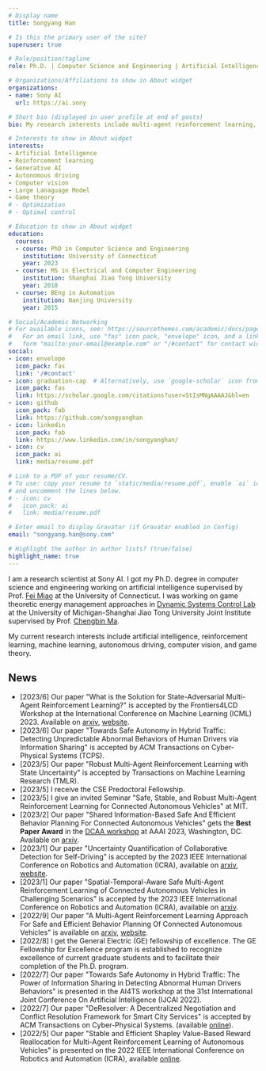 ```yaml
---
# Display name
title: Songyang Han

# Is this the primary user of the site?
superuser: true

# Role/position/tagline
role: Ph.D. | Computer Science and Engineering | Artificial Intelligence

# Organizations/Affiliations to show in About widget
organizations:
- name: Sony AI
  url: https://ai.sony

# Short bio (displayed in user profile at end of posts)
bio: My research interests include multi-agent reinforcement learning, connected autonomous vehicles.

# Interests to show in About widget
interests:
- Artificial Intelligence
- Reinforcement learning
- Generative AI
- Autonomous driving
- Computer vision
- Large Lanaguage Model
- Game theory
# - Optimization
# - Optimal control

# Education to show in About widget
education:
  courses:
  - course: PhD in Computer Science and Engineering
    institution: University of Connecticut
    year: 2023
  - course: MS in Electrical and Computer Engineering
    institution: Shanghai Jiao Tong University
    year: 2018
  - course: BEng in Automation
    institution: Nanjing University
    year: 2015

# Social/Academic Networking
# For available icons, see: https://sourcethemes.com/academic/docs/page-builder/#icons
#   For an email link, use "fas" icon pack, "envelope" icon, and a link in the
#   form "mailto:your-email@example.com" or "/#contact" for contact widget.
social:
- icon: envelope
  icon_pack: fas
  link: '/#contact'
- icon: graduation-cap  # Alternatively, use `google-scholar` icon from `ai` icon pack
  icon_pack: fas
  link: https://scholar.google.com/citations?user=StIsMNgAAAAJ&hl=en
- icon: github
  icon_pack: fab
  link: https://github.com/songyanghan
- icon: linkedin
  icon_pack: fab
  link: https://www.linkedin.com/in/songyanghan/
- icon: cv
  icon_pack: ai
  link: media/resume.pdf

# Link to a PDF of your resume/CV.
# To use: copy your resume to `static/media/resume.pdf`, enable `ai` icons in `params.toml`, 
# and uncomment the lines below.
# - icon: cv
#   icon_pack: ai
#   link: media/resume.pdf

# Enter email to display Gravatar (if Gravatar enabled in Config)
email: "songyang.han@sony.com"

# Highlight the author in author lists? (true/false)
highlight_name: true
---
```


I am a research scientist at Sony AI. I got my Ph.D. degree in computer science and engineering working on artificial intelligence supervised by Prof. [Fei Miao](http://feimiao.org) at the University of Connecticut. I was working on game theoretic energy management approaches in [Dynamic Systems Control Lab](https://sites.ji.sjtu.edu.cn/dsc/) at the University of Michigan-Shanghai Jiao Tong University Joint Institute supervised by Prof. [Chengbin Ma](https://sites.ji.sjtu.edu.cn/dsc/professor/). 

My current research interests include artificial intelligence, reinforcement learning, machine learning, autonomous driving, computer vision, and game theory.

## News
* [2023/6] Our paper "What is the Solution for State-Adversarial Multi-Agent Reinforcement Learning?" is accepted by the Frontiers4LCD Workshop at the International Conference on Machine Learning (ICML) 2023. Available on [arxiv](https://arxiv.org/abs/2212.02705), [website](https://songyanghan.github.io/what_is_solution/).
* [2023/6] Our paper "Towards Safe Autonomy in Hybrid Traffic: Detecting Unpredictable Abnormal Behaviors of Human Drivers via Information Sharing" is accepted by ACM Transactions on Cyber-Physical Systems (TCPS).
* [2023/5] Our paper "Robust Multi-Agent Reinforcement Learning with State Uncertainty" is accepted by Transactions on Machine Learning Research (TMLR).
* [2023/5] I receive the CSE Predoctoral Fellowship.
* [2023/5] I give an invited Seminar "Safe, Stable, and Robust Multi-Agent Reinforcement Learning for Connected Autonomous Vehicles" at MIT.
* [2023/2] Our paper "Shared Information-Based Safe And Efficient Behavior Planning For Connected Autonomous Vehicles" gets the **Best Paper Award** in the [DCAA workshop](https://ncsu-dk-lab.github.io/workshops/dcaa@2023/) at AAAI 2023, Washington, DC. Available on [arxiv](https://arxiv.org/abs/2302.04321).
* [2023/1] Our paper "Uncertainty Quantification of Collaborative Detection for Self-Driving" is accepted by the 2023 IEEE International Conference on Robotics and Automation (ICRA), available on [arxiv](https://arxiv.org/abs/2209.08162), [website](https://coperception.github.io/double-m-quantification/).
* [2023/1] Our paper "Spatial-Temporal-Aware Safe Multi-Agent Reinforcement Learning of Connected Autonomous Vehicles in Challenging Scenarios" is accepted by the 2023 IEEE International Conference on Robotics and Automation (ICRA), available on [arxiv](https://arxiv.org/abs/2210.02300).
* [2022/9] Our paper "A Multi-Agent Reinforcement Learning Approach For Safe and Efficient Behavior Planning Of Connected Autonomous Vehicles" is available on [arxiv](http://arxiv.org/abs/2003.04371), [website](https://songyanghan.github.io/cavmarl/).
* [2022/8] I get the General Electric (GE) fellowship of excellence. The GE Fellowship for Excellence program is established to recognize excellence of current graduate students and to facilitate their completion of the Ph.D. program.
* [2022/7] Our paper "Towards Safe Autonomy in Hybrid Traffic: The Power of Information Sharing in Detecting Abnormal Human Drivers Behaviors" is presented in the AI4TS workshop at the 31st International Joint Conference On Artificial Intelligence (IJCAI 2022).
* [2022/7] Our paper "DeResolver: A Decentralized Negotiation and Conflict Resolution Framework for Smart City Services" is accepted by ACM Transactions on Cyber-Physical Systems. (available [online](https://dl.acm.org/doi/10.1145/3529096)).
* [2022/5] Our paper "Stable and Efficient Shapley Value-Based Reward Reallocation for Multi-Agent Reinforcement Learning of Autonomous Vehicles" is presented on the 2022 IEEE International Conference on Robotics and Automation (ICRA), available [online](https://ieeexplore.ieee.org/document/9811626).
